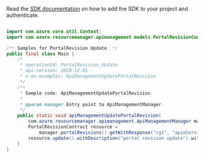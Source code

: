 Read the [SDK documentation](https://github.com/Azure/azure-sdk-for-java/blob/azure-resourcemanager-apimanagement_1.0.0-beta.2/sdk/apimanagement/azure-resourcemanager-apimanagement/README.md) on how to add the SDK to your project and authenticate.

```java

import com.azure.core.util.Context;
import com.azure.resourcemanager.apimanagement.models.PortalRevisionContract;

/** Samples for PortalRevision Update. */
public final class Main {
    /*
     * operationId: PortalRevision_Update
     * api-version: 2020-12-01
     * x-ms-examples: ApiManagementUpdatePortalRevision
     */
    /**
     * Sample code: ApiManagementUpdatePortalRevision.
     *
     * @param manager Entry point to ApiManagementManager.
     */
    public static void apiManagementUpdatePortalRevision(
        com.azure.resourcemanager.apimanagement.ApiManagementManager manager) {
        PortalRevisionContract resource =
            manager.portalRevisions().getWithResponse("rg1", "apimService1", "20201112101010", Context.NONE).getValue();
        resource.update().withDescription("portal revision update").withIsCurrent(true).withIfMatch("*").apply();
    }
}
```
